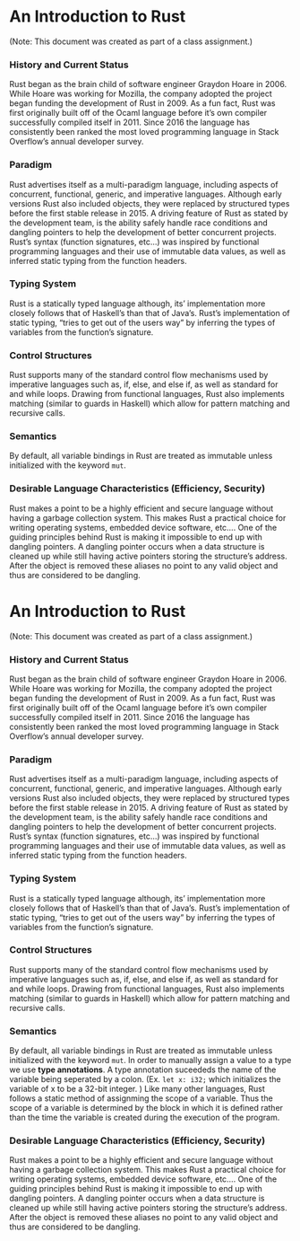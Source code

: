 # An Introduction to Rust
(Note: This document was created as part of a class assignment.)

### History and Current Status

Rust began as the brain child of software engineer Graydon Hoare in 2006. While Hoare was working for Mozilla, the company adopted the project began funding the development of Rust in 2009. As a fun fact, Rust was first originally built off of the Ocaml language before it’s own compiler successfully compiled itself in 2011. Since 2016 the language has consistently been ranked the most loved programming language in Stack Overflow’s annual developer survey. 

### Paradigm

Rust advertises itself as a multi-paradigm language, including aspects of concurrent, functional, generic, and imperative languages. Although early versions Rust also included objects, they were replaced by structured types before the first stable release in 2015. A driving feature of Rust as stated by the development team, is the ability safely handle race conditions and dangling pointers to help the development of better concurrent projects. Rust’s syntax (function signatures, etc…) was inspired by functional programming languages and their use of immutable data values, as well as inferred static typing from the function headers.

### Typing System

Rust is a statically typed language although, its’ implementation more closely follows that of Haskell’s than that of Java’s. Rust’s implementation of static typing, “tries to get out of the users way” by inferring the types of variables from the function’s signature.


### Control Structures
Rust supports many of the standard control flow mechanisms used by imperative languages such as, if, else, and else if, as well as standard for and while loops. Drawing from functional languages, Rust also implements matching (similar to guards in Haskell) which allow for pattern matching and recursive calls.

### Semantics
By default, all variable bindings in Rust are treated as immutable unless initialized with the keyword `mut`. 


### Desirable Language Characteristics (Efficiency, Security)

Rust makes a point to be a highly efficient and secure language without having a garbage collection system. This makes Rust a practical choice for writing operating systems, embedded device software, etc…. One of the guiding principles behind Rust is making it impossible to end up with dangling pointers. A dangling pointer occurs when a data structure is cleaned up while still having active pointers storing the structure’s address. After the object is removed these aliases no point to any valid object and thus are considered to be dangling.
# An Introduction to Rust
(Note: This document was created as part of a class assignment.)

### History and Current Status

Rust began as the brain child of software engineer Graydon Hoare in 2006. While Hoare was working for Mozilla, the company adopted the project began funding the development of Rust in 2009. As a fun fact, Rust was first originally built off of the Ocaml language before it’s own compiler successfully compiled itself in 2011. Since 2016 the language has consistently been ranked the most loved programming language in Stack Overflow’s annual developer survey. 

### Paradigm

Rust advertises itself as a multi-paradigm language, including aspects of concurrent, functional, generic, and imperative languages. Although early versions Rust also included objects, they were replaced by structured types before the first stable release in 2015. A driving feature of Rust as stated by the development team, is the ability safely handle race conditions and dangling pointers to help the development of better concurrent projects. Rust’s syntax (function signatures, etc…) was inspired by functional programming languages and their use of immutable data values, as well as inferred static typing from the function headers.

### Typing System

Rust is a statically typed language although, its’ implementation more closely follows that of Haskell’s than that of Java’s. Rust’s implementation of static typing, “tries to get out of the users way” by inferring the types of variables from the function’s signature.


### Control Structures
Rust supports many of the standard control flow mechanisms used by imperative languages such as, if, else, and else if, as well as standard for and while loops. Drawing from functional languages, Rust also implements matching (similar to guards in Haskell) which allow for pattern matching and recursive calls.

### Semantics
By default, all variable bindings in Rust are treated as immutable unless initialized with the keyword `mut`. In order to manually assign a value to a type we use **type annotations**. A type annotation suceededs the name of the variable being seperated by a colon. (Ex. `let x: i32;` which initializes the variable of x to be a 32-bit integer. ) Like many other languages, Rust follows a static method of assignming the scope of a variable. Thus the scope of a variable is determined by the block in which it is defined rather than the time the variable is created during the execution of the program.


### Desirable Language Characteristics (Efficiency, Security)

Rust makes a point to be a highly efficient and secure language without having a garbage collection system. This makes Rust a practical choice for writing operating systems, embedded device software, etc…. One of the guiding principles behind Rust is making it impossible to end up with dangling pointers. A dangling pointer occurs when a data structure is cleaned up while still having active pointers storing the structure’s address. After the object is removed these aliases no point to any valid object and thus are considered to be dangling.
